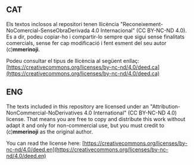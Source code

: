 ## CAT

Els textos inclosos al repositori tenen llicència "Reconeixement-NoComercial-SenseObraDerivada 4.0 Internacional" (CC BY-NC-ND 4.0). Es a dir, podeu copiar-ho i compartir-lo sempre que sigui sense finalitats comercials, sense fer cap modificació i fent esment del seu autor (c)**mmerinoji**.

Podeu consultar el tipus de llicència al següent enllaç: 
[https://creativecommons.org/licenses/by-nc-nd/4.0/deed.ca](https://creativecommons.org/licenses/by-nc-nd/4.0/deed.ca)


## ENG

The texts included in this repository are licensed under an "Attribution-NonCommercial-NoDerivatives 4.0 International" (CC BY-NC-ND 4.0) license. That means you are free to copy and distribute this work without adapt it and only for non-commercial use, but you must credit to (c)**mmerinoji** as the original author.

You can read the license here: 
[https://creativecommons.org/licenses/by-nc-nd/4.0/deed.en](https://creativecommons.org/licenses/by-nc-nd/4.0/deed.en)
